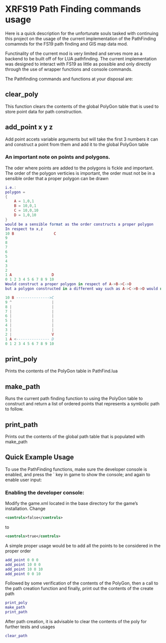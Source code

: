 # XRFS19 Path Finding commands usage

Here is a quick description for the unfortunate souls tasked with continuing this project on the usage of the current implementation of the PathFinding comamnds for the FS19 path finding and GIS map data mod.

Functinality of the current mod is very limited and serves more as a backend to be built off of for LUA pathfinding. The current implementation was designed to interact with FS19 as little as possible and only directly through the use of wrapper functions and console commands.

The Pathfinding commands and functions at your disposal are:
## clear_poly
This function clears the contents of the global PolyGon table that is used to store point data for path construction.

## add_point x y z
Add point accets variable arguments but will take the first 3 numbers it can and construct a point from them and add it to the global PolyGon table

### An important note on points and polygons. 
The oder where points are added to the polygons is fickle and important. 
The order of the polygon verticies is important, the order must not be in a sensible order that a proper polygon can be drawn

```LUA
i.e.:     
polygon = 
{
	A = 1,0,1
	B = 10,0,1
	C = 10,0,10
	D = 1,0,10
}
would be a sensible format as the order constructs a proper polygon
In respect to x,z
10 B                  C
9
8
7
6
5
4
3
2
1 A                  D
0 1 2 3 4 5 6 7 8 9 10
Would construct a proper polygon in respect of A->B->C->D
but a polygon constructed in a different way such as A->C->B->D would not properly work 

10 B --------------->C
9 ^                  |
8 |                  |
7 |                  |
6 |                  |
5 |                  |
4 |                  |
3 |                  |
2 |                  V
1 A <--------------- D
0 1 2 3 4 5 6 7 8 9 10
```

## print_poly
Prints the contents of the PolyGon table in PathFind.lua

## make_path
Runs the current path finding function to using the PolyGon table to construct and return a list of ordered points that represents a symbolic path to follow.

## print_path
Prints out the contents of the global path table that is populated with make_path

## Quick Example Usage
To use the PathFinding functions, make sure the developer console is enabled, and press the \` key in game to show the console; and again to enable user input:

### Enabling the developer console:
Modify the game.xml located in the base directory for the game’s installation. 
Change 
```XML
<controls>false</controls>
```
to 
```XML
<controls>true</controls>
```

A simple proper usage would be to add all the points to be considered in the proper order
```LUA
add_point 0 0 0
add_point 10 0 0
add_point 10 0 10
add_point 0 0 10
```
Followed by some verification of the contents of the PolyGon, then a call to the path creation function and finally, print out the contents of the create path
```LUA
print_poly 
make_path
print_path
```
After path creation, it is advisable to clear the contents of the poly for further tests and usages
```LUA
clear_path
```